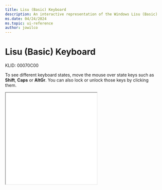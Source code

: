 ```yaml
---
title: Lisu (Basic) Keyboard
description: An interactive representation of the Windows Lisu (Basic) keyboard. To see different keyboard states, click or move the mouse over the state keys.
ms.date: 04/24/2024
ms.topic: ui-reference
author: jowilco
---
```


# Lisu (Basic) Keyboard

KLID: 00070C00

To see different keyboard states, move the mouse over state keys such as **Shift**, **Caps** or **AltGr**. You can also lock or unlock those keys by clicking them.

<iframe src="kbdlisub.html" height="300"></iframe>
